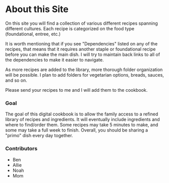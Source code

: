 # About this Site 

On this site you will find a collection of various different recipes spanning different cultures. Each recipe is categorized on the food type (foundational, entree, etc.)

It is worth mentioning that if you see "Dependencies" listed on any of the recipes, that means that it requires another staple or foundational recipe before you can make the main dish. I will try to maintain back links to all of the dependencies to make it easier to navigate. 

As more recipes are added to the library, more thorough folder organization will be possible. I plan to add folders for vegetarian options, breads, sauces, and so on. 

Please send your recipes to me and I will add them to the cookbook. 

### Goal 

The goal of this digital cookbook is to allow the family access to a refined library of recipes and ingredients. It will eventually include ingredients and where to find/order them. Some recipes may take 5 minutes to make, and some may take a full week to finish. Overall, you should be sharing a "primo" dish every day together. 

### Contributors

- Ben 
- Allie
- Noah
- Mom
